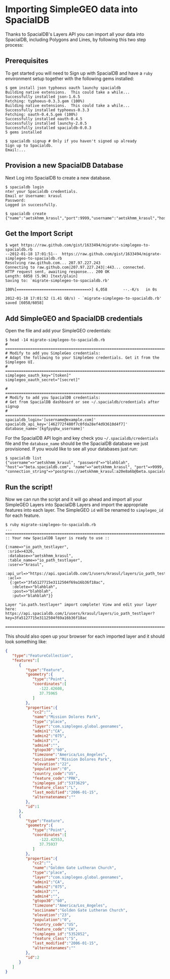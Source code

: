 # Importing SimpleGEO data into SpacialDB

Thanks to SpacialDB's Layers API you can import all your data into SpacialDB, including Polygons and Lines, by following this two step process:

## Prerequisites

To get started you will need to Sign up with SpacialDB and have a `ruby` environment setup together with the following gems installed:

```console
$ gem install json typhoeus oauth launchy spacialdb
Building native extensions.  This could take a while...
Successfully installed json-1.6.5
Fetching: typhoeus-0.3.3.gem (100%)
Building native extensions.  This could take a while...
Successfully installed typhoeus-0.3.3
Fetching: oauth-0.4.5.gem (100%)
Successfully installed oauth-0.4.5
Successfully installed launchy-2.0.5
Successfully installed spacialdb-0.0.3
5 gems installed

$ spacialdb signup # Only if you haven't signed up already
Sign up to Spacialdb.
Email:...
```

## Provision a new SpacialDB Database

Next Log into SpacialDB to create a new database.

```console
$ spacialdb login
nter your Spacialdb credentials.
Email or Username: krasul
Password:
Logged in successfully.

$ spacialdb create
{"name":"aetskhmm_krasul","port":9999,"username":"aetskhmm_krasul","host":"beta.spacialdb.com","password":"blah"}
```

## Get the Import Script

```console
$ wget https://raw.github.com/gist/1633494/migrate-simplegeo-to-spacialdb.rb
--2012-01-18 17:01:51--  https://raw.github.com/gist/1633494/migrate-simplegeo-to-spacialdb.rb
Resolving raw.github.com... 207.97.227.243
Connecting to raw.github.com|207.97.227.243|:443... connected.
HTTP request sent, awaiting response... 200 OK
Length: 6058 (5.9K) [text/plain]
Saving to: `migrate-simplegeo-to-spacialdb.rb'

100%[================================>] 6,058       --.-K/s   in 0s      

2012-01-18 17:01:52 (1.41 GB/s) - `migrate-simplegeo-to-spacialdb.rb' saved [6058/6058]
```

## Add SimpleGEO and SpacialDB credentials

Open the file and add your SimpleGEO credentials:

```console
$ head -14 migrate-simplegeo-to-spacialdb.rb
# ================================================================================
# Modify to add you SimpleGeo credentials:
# Adapt the following to your SimpleGeo credentials. Get it from the Simplegeo UI.
# ================================================================================
simplegeo_oauth_key="[token]"
simplegeo_oauth_secret="[secret]"

# =========================================================================
# Modify to add you SpacialDB credentials:
# Get from SpacialDB dashboard or see ~/.spacialdb/credentials after signup
# =========================================================================
spacialdb_login='[username@example.com]'
spacialdb_api_key='[462772f480f7c0fda28ef4d93610d4f7]'
database_name='[kgfpyqkw_username]'
```

For the SpacialDB API login and key check you `~/.spacialdb/credentials` file and the `database_name` should be the SpacialDB database we just provisioned. If you would like to see all your databases just run:

```console
$ spacialdb list
{"username"=>"aetskhmm_krasul", "password"=>"blahblah", "host"=>"beta.spacialdb.com", "name"=>"aetskhmm_krasul", "port"=>9999, "connection_string"=>"postgres://aetskhmm_krasul:a20e8a6b@beta.spacialdb.com:9999/aetskhmm_krasul"}
```

## Run the script!

Now we can run the script and it will go ahead and import all your SimpleGEO Layers into SpacialDB Layers and import the appropriate features into each layer. The SimpleGEO `id` will be renamed to `simplegeo_id` for each feature.

```console
$ ruby migrate-simplegeo-to-spacialdb.rb
...
================================================================================
:: Your new SpacialDB layer is ready to use ::

{:name=>"io_path_testlayer",
 :srid=>4326,
 :database=>"aetskhmm_krasul",
 :table_name=>"io_path_testlayer",
 :user=>"krasul",
 :api_url=>"https://api.spacialdb.com/1/users/krasul/layers/io_path_testlayer",
 :acl=>
  {:get=>"3fa5127715e3112504f69a16b36f18ac",
   :delete=>"blahblah",
   :post=>"blahblah",
   :put=>"blahblah"}}

Layer "io.path.testlayer" import complete! View and edit your layer here:
https://api.spacialdb.com/1/users/krasul/layers/io_path_testlayer?key=3fa5127715e3112504f69a16b36f18ac

================================================================================
```

This should also open up your browser for each imported layer and it should look something like:

```json
{
   "type":"FeatureCollection",
   "features":[
      {
         "type":"Feature",
         "geometry":{
            "type":"Point",
            "coordinates":[
               -122.42608,
               37.75965
            ]
         },
         "properties":{
            "cc2":"",
            "name":"Mission Dolores Park",
            "type":"place",
            "layer":"com.simplegeo.global.geonames",
            "admin1":"CA",
            "admin2":"075",
            "admin3":"",
            "admin4":"",
            "gtopo30":"60",
            "timezone":"America/Los_Angeles",
            "asciiname":"Mission Dolores Park",
            "elevation":"22",
            "population":"0",
            "country_code":"US",
            "feature_code":"PRK",
            "simplegeo_id":"5373629",
            "feature_class":"L",
            "last_modified":"2006-01-15",
            "alternatenames":""
         },
         "id":1
      },
      {
         "type":"Feature",
         "geometry":{
            "type":"Point",
            "coordinates":[
               -122.42553,
               37.75937
            ]
         },
         "properties":{
            "cc2":"",
            "name":"Golden Gate Lutheran Church",
            "type":"place",
            "layer":"com.simplegeo.global.geonames",
            "admin1":"CA",
            "admin2":"075",
            "admin3":"",
            "admin4":"",
            "gtopo30":"60",
            "timezone":"America/Los_Angeles",
            "asciiname":"Golden Gate Lutheran Church",
            "elevation":"23",
            "population":"0",
            "country_code":"US",
            "feature_code":"CH",
            "simplegeo_id":"5352852",
            "feature_class":"S",
            "last_modified":"2006-01-15",
            "alternatenames":""
         },
         "id":2
      }
   ]
}
```